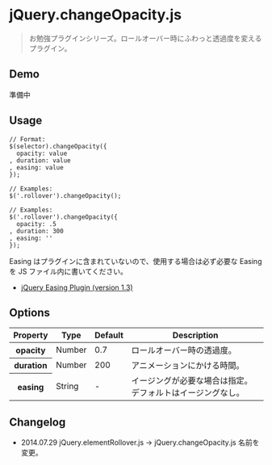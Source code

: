 # jQuery.changeOpacity.js

> お勉強プラグインシリーズ。ロールオーバー時にふわっと透過度を変えるプラグイン。


## Demo

準備中


## Usage

    // Format:
    $(selector).changeOpacity({
      opacity: value
    , duration: value
    , easing: value
    });

    // Examples:
    $('.rollover').changeOpacity();

    // Examples:
    $('.rollover').changeOpacity({
      opacity: .5
    , duration: 300
    , easing: ''
    });

Easing はプラグインに含まれていないので、使用する場合は必ず必要な Easing を JS ファイル内に書いてください。

* [jQuery Easing Plugin (version 1.3)](http://gsgd.co.uk/sandbox/jquery/easing/)


## Options

<table>
  <thead>
    <tr>
      <th>Property</th>
      <th>Type</th>
      <th>Default</th>
      <th>Description</th>
    </tr>
  </thead>
  <tbody>
    <tr>
      <th>opacity</th>
      <td>Number</td>
      <td>0.7</td>
      <td>ロールオーバー時の透過度。</td>
    </tr>
    <tr>
      <th>duration</th>
      <td>Number</td>
      <td>200</td>
      <td>アニメーションにかける時間。</td>
    </tr>
    <tr>
      <th>easing</th>
      <td>String</td>
      <td>-</td>
      <td>イージングが必要な場合は指定。デフォルトはイージングなし。</td>
    </tr>
  </tbody>
</table>


## Changelog

* 2014.07.29 jQuery.elementRollover.js -> jQuery.changeOpacity.js 名前を変更。
